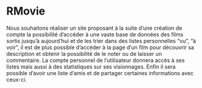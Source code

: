 # RMovie

Nous souhaitons réaliser un site proposant à la suite d’une création de compte la possibilité d’accéder 
à une vaste base de données des films sortis jusqu’à aujourd’hui et de les trier dans des listes personnelles “vu”, “à voir”, 
il est de plus possible d’accéder à la page d’un film pour découvrir sa description et obtenir la possibilité de le noter ou de
laisser un commentaire. La compte personnel de l’utilisateur donnera accès à ses listes mais aussi à des statistiques sur ses visionnages.
Enfin il sera possible d’avoir une liste d’amis et de partager certaines informations avec ceux-ci.
